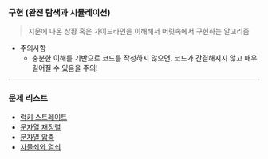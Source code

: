 ### 구현 (완전 탐색과 시뮬레이션)
> 지문에 나온 상황 혹은 가이드라인을 이해해서 머릿속에서 구현하는 알고리즘

* 주의사항
  * 충분한 이해를 기반으로 코드를 작성하지 않으면, 코드가 간결해지지 않고 매우 길어질 수 있음을 주의!

<hr>

### 문제 리스트

* [럭키 스트레이트](https://github.com/PoSungKim/algorithm_review/blob/master/%EA%B5%AC%ED%98%84/1.%EB%9F%AD%ED%82%A4%20%EC%8A%A4%ED%8A%B8%EB%A0%88%EC%9D%B4%ED%8A%B8.md)
* [문자열 재정렬](https://github.com/PoSungKim/algorithm_review/blob/master/%EA%B5%AC%ED%98%84/2.%EB%AC%B8%EC%9E%90%EC%97%B4%20%EC%9E%AC%EC%A0%95%EB%A0%AC.md)
* [문자열 압축](https://github.com/PoSungKim/algorithm_review/blob/master/%EA%B5%AC%ED%98%84/3.%EB%AC%B8%EC%9E%90%EC%97%B4%20%EC%95%95%EC%B6%95.md)
* [자물쇠와 열쇠](https://github.com/PoSungKim/algorithm_review/blob/master/%EA%B5%AC%ED%98%84/4.%EC%9E%90%EB%AC%BC%EC%87%A0%EC%99%80%20%EC%97%B4%EC%87%A0.md)
